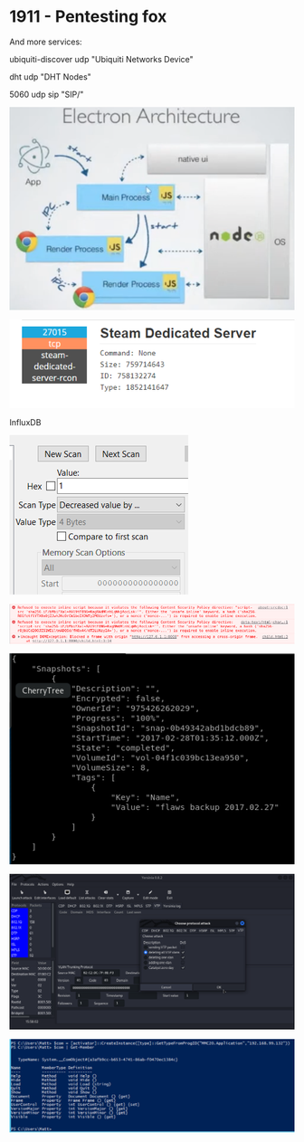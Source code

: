 # 1911 - Pentesting fox

And more services:

ubiquiti-discover udp "Ubiquiti Networks Device" 

dht udp "DHT Nodes"

5060 udp sip "SIP/"

![](.gitbook/assets/image%20%28182%29.png)

![](.gitbook/assets/image%20%28345%29%20%282%29%20%282%29%20%282%29%20%282%29%20%282%29%20%282%29%20%282%29%20%282%29%20%282%29%20%281%29%20%282%29.png)

InfluxDB

![](.gitbook/assets/image%20%28371%29.png)

![](.gitbook/assets/image%20%28372%29.png)

![](.gitbook/assets/image%20%28370%29.png)

![](.gitbook/assets/image%20%28374%29.png)

![](.gitbook/assets/image%20%28373%29.png)

